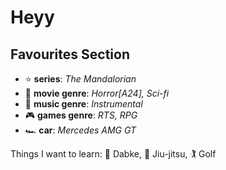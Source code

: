 # Heyy

## Favourites Section
* ⭐ **series**: *The Mandalorian*
* 🎥 **movie genre**: *Horror[A24], Sci-fi*
* 🎵 **music genre**: *Instrumental*
* 🎮 **games genre**: *RTS, RPG*
* 🏎️ **car**: *Mercedes AMG GT*

Things I want to learn: 🕺 Dabke, 🥋 Jiu-jitsu, 🏌️ Golf